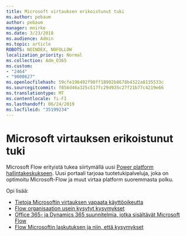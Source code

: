 ```yaml
---
title: Microsoft virtauksen erikoistunut tuki
ms.author: pebaum
author: pebaum
manager: mnirke
ms.date: 3/23/2018
ms.audience: Admin
ms.topic: article
ROBOTS: NOINDEX, NOFOLLOW
localization_priority: Normal
ms.collection: Adm_O365
ms.custom:
- "2464"
- "9000627"
ms.openlocfilehash: 59cfe196492f90ff18902b8678b4322a0135533c
ms.sourcegitcommit: f856d46a325c517fc29d935c27f21b77c4219e66
ms.translationtype: MT
ms.contentlocale: fi-FI
ms.lasthandoff: 06/24/2019
ms.locfileid: "35199234"
---
```

# <a name="microsoft-flow-specialized-support"></a>Microsoft virtauksen erikoistunut tuki

Microsoft Flow erityistä tukea siirtymällä uusi [Power platform hallintakeskukseen](https://aka.ms/flowadminsupport). Uusi portaali tarjoaa tuotetukipalveluja, joka on optimoitu Microsoft-Flow ja muut virtaa platform suoremmasta polku.

Opi lisää:
- [Tietoja Microsoftin virtauksen vapaata käyttöoikeutta](https://go.microsoft.com/fwlink/?linkid=2095610)
- [Flow organisaation usein kysytyt kysymykset](https://go.microsoft.com/fwlink/?linkid=2072608)
- [Office 365- ja Dynamics 365 suunnitelmia, jotka sisältävät Microsoft Flow](https://go.microsoft.com/fwlink/?linkid=2072406)
- [Flow Microsoftin laskutuksen ja niin, että kysymykset](https://go.microsoft.com/fwlink/?linkid=2072612)